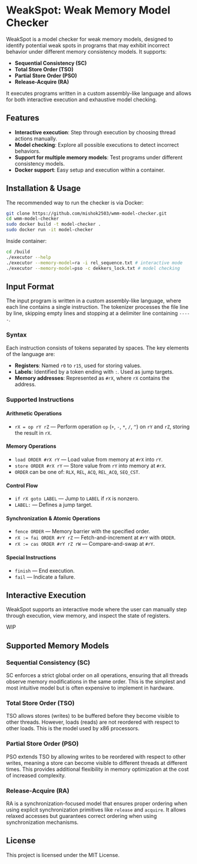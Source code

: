 # WeakSpot: Weak Memory Model Checker

WeakSpot is a model checker for weak memory models, designed to identify potential weak spots in programs that may exhibit incorrect behavior under different memory consistency models. It supports:
- **Sequential Consistency (SC)**
- **Total Store Order (TSO)**
- **Partial Store Order (PSO)**
- **Release-Acquire (RA)**

It executes programs written in a custom assembly-like language and allows for both interactive execution and exhaustive model checking.

## Features
- **Interactive execution**: Step through execution by choosing thread actions manually.
- **Model checking**: Explore all possible executions to detect incorrect behaviors.
- **Support for multiple memory models**: Test programs under different consistency models.
- **Docker support**: Easy setup and execution within a container.

## Installation & Usage

The recommended way to run the checker is via Docker:

```bash
git clone https://github.com/mishok2503/wmm-model-checker.git
cd wmm-model-checker
sudo docker build -t model-checker .
sudo docker run -it model-checker
```

Inside container:
```bash
cd /build
./executor --help
./executor --memory-model=ra -i rel_sequence.txt # interactive mode
./executor --memory-model=pso -c dekkers_lock.txt # model checking
```

## Input Format

The input program is written in a custom assembly-like language, where each line contains a single instruction. The tokenizer processes the file line by line, skipping empty lines and stopping at a delimiter line containing `-----`.

### Syntax
Each instruction consists of tokens separated by spaces. The key elements of the language are:

- **Registers**: Named `r0` to `r15`, used for storing values.
- **Labels**: Identified by a token ending with `:`. Used as jump targets.
- **Memory addresses**: Represented as `#rX`, where `rX` contains the address.

### Supported Instructions

#### Arithmetic Operations
- `rX = op rY rZ` — Perform operation `op` (`+`, `-`, `*`, `/`, `^`) on `rY` and `rZ`, storing the result in `rX`.

#### Memory Operations
- `load ORDER #rX rY` — Load value from memory at `#rX` into `rY`.
- `store ORDER #rX rY` — Store value from `rY` into memory at `#rX`.
- `ORDER` can be one of: `RLX`, `REL`, `ACQ`, `REL_ACQ`, `SEQ_CST`.

#### Control Flow
- `if rX goto LABEL` — Jump to `LABEL` if `rX` is nonzero.
- `LABEL:` — Defines a jump target.

#### Synchronization & Atomic Operations
- `fence ORDER` — Memory barrier with the specified order.
- `rX := fai ORDER #rY rZ` — Fetch-and-increment at `#rY` with `ORDER`.
- `rX := cas ORDER #rY rZ rW` — Compare-and-swap at `#rY`.

#### Special Instructions
- `finish` — End execution.
- `fail` — Indicate a failure.

## Interactive Execution

WeakSpot supports an interactive mode where the user can manually step through execution, view memory, and inspect the state of registers.

WIP

## Supported Memory Models

### Sequential Consistency (SC)
SC enforces a strict global order on all operations, ensuring that all threads observe memory modifications in the same order. This is the simplest and most intuitive model but is often expensive to implement in hardware.

### Total Store Order (TSO)
TSO allows stores (writes) to be buffered before they become visible to other threads. However, loads (reads) are not reordered with respect to other loads. This is the model used by x86 processors.

### Partial Store Order (PSO)
PSO extends TSO by allowing writes to be reordered with respect to other writes, meaning a store can become visible to different threads at different times. This provides additional flexibility in memory optimization at the cost of increased complexity.

### Release-Acquire (RA)
RA is a synchronization-focused model that ensures proper ordering when using explicit synchronization primitives like `release` and `acquire`. It allows relaxed accesses but guarantees correct ordering when using synchronization mechanisms.

## License
This project is licensed under the MIT License.
